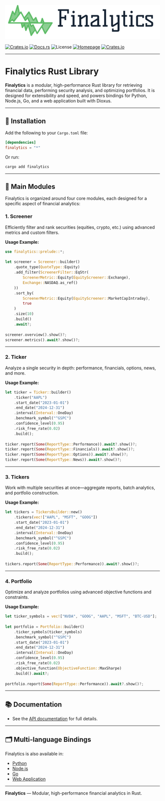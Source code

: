![Finalytics](https://github.com/Nnamdi-sys/finalytics/raw/main/logo-color.png)

[![Crates.io](https://img.shields.io/crates/v/finalytics)](https://crates.io/crates/finalytics)
[![Docs.rs](https://docs.rs/finalytics/badge.svg)](https://docs.rs/finalytics/)
![License](https://img.shields.io/crates/l/finalytics)
[![Homepage](https://img.shields.io/badge/homepage-finalytics.rs-blue)](https://finalytics.rs/)
[![Crates.io](https://img.shields.io/crates/d/finalytics)](https://crates.io/crates/finalytics)

---

# Finalytics Rust Library

**Finalytics** is a modular, high-performance Rust library for retrieving financial data, performing security analysis, and optimizing portfolios.
It is designed for extensibility and speed, and powers bindings for Python, Node.js, Go, and a web application built with Dioxus.

---

## 🚀 Installation

Add the following to your `Cargo.toml` file:

```toml
[dependencies]
finalytics = "*"
```

Or run:

```bash
cargo add finalytics
```

---

## 🦀 Main Modules

Finalytics is organized around four core modules, each designed for a specific aspect of financial analytics:

### 1. Screener

Efficiently filter and rank securities (equities, crypto, etc.) using advanced metrics and custom filters.

**Usage Example:**
```rust
use finalytics::prelude::*;

let screener = Screener::builder()
    .quote_type(QuoteType::Equity)
    .add_filter(ScreenerFilter::EqStr(
        ScreenerMetric::Equity(EquityScreener::Exchange),
        Exchange::NASDAQ.as_ref()
    ))
    .sort_by(
        ScreenerMetric::Equity(EquityScreener::MarketCapIntraday),
        true
    )
    .size(10)
    .build()
    .await?;

screener.overview().show()?;
screener.metrics().await?.show()?;
```

---

### 2. Ticker

Analyze a single security in depth: performance, financials, options, news, and more.

**Usage Example:**
```rust
let ticker = Ticker::builder()
    .ticker("AAPL")
    .start_date("2023-01-01")
    .end_date("2024-12-31")
    .interval(Interval::OneDay)
    .benchmark_symbol("^GSPC")
    .confidence_level(0.95)
    .risk_free_rate(0.02)
    .build();

ticker.report(Some(ReportType::Performance)).await?.show()?;
ticker.report(Some(ReportType::Financials)).await?.show()?;
ticker.report(Some(ReportType::Options)).await?.show()?;
ticker.report(Some(ReportType::News)).await?.show()?;
```

---

### 3. Tickers

Work with multiple securities at once—aggregate reports, batch analytics, and portfolio construction.

**Usage Example:**
```rust
let tickers = TickersBuilder::new()
    .tickers(vec!["AAPL", "MSFT", "GOOG"])
    .start_date("2023-01-01")
    .end_date("2024-12-31")
    .interval(Interval::OneDay)
    .benchmark_symbol("^GSPC")
    .confidence_level(0.95)
    .risk_free_rate(0.02)
    .build();

tickers.report(Some(ReportType::Performance)).await?.show()?;
```

---

### 4. Portfolio

Optimize and analyze portfolios using advanced objective functions and constraints.

**Usage Example:**
```rust
let ticker_symbols = vec!["NVDA", "GOOG", "AAPL", "MSFT", "BTC-USD"];

let portfolio = Portfolio::builder()
    .ticker_symbols(ticker_symbols)
    .benchmark_symbol("^GSPC")
    .start_date("2023-01-01")
    .end_date("2024-12-31")
    .interval(Interval::OneDay)
    .confidence_level(0.95)
    .risk_free_rate(0.02)
    .objective_function(ObjectiveFunction::MaxSharpe)
    .build().await?;

portfolio.report(Some(ReportType::Performance)).await?.show()?;
```

---

## 📚 Documentation

- See the [API documentation](https://docs.rs/finalytics/) for full details.

---

## 🗂️ Multi-language Bindings

Finalytics is also available in:
- [Python](../python/README.md)
- [Node.js](../js/README.md)
- [Go](../go/README.md)
- [Web Application](../web/README.md)

---

**Finalytics** — Modular, high-performance financial analytics in Rust.
